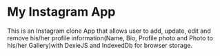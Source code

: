 # My Instagram App
This is an Instagram clone App that allows user to add, update, edit and remove his/her profile information(Name, Bio, Profile photo and Photo to his/her Gallery)with DexieJS and IndexedDb for browser storage.
